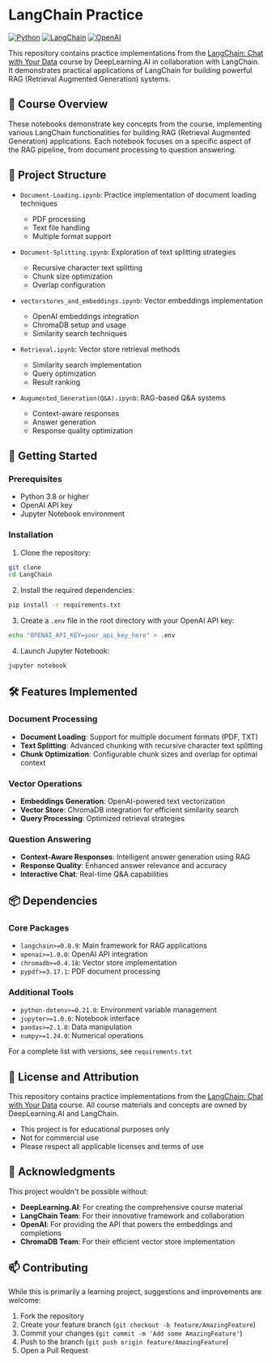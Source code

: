 # LangChain Practice

[![Python](https://img.shields.io/badge/Python-3.8%2B-blue)](https://www.python.org/)
[![LangChain](https://img.shields.io/badge/LangChain-Latest-green)](https://python.langchain.com/)
[![OpenAI](https://img.shields.io/badge/OpenAI-API-orange)](https://openai.com/)

This repository contains practice implementations from the [LangChain: Chat with Your Data](https://www.deeplearning.ai/short-courses/langchain-chat-with-your-data/) course by DeepLearning.AI in collaboration with LangChain. It demonstrates practical applications of LangChain for building powerful RAG (Retrieval Augmented Generation) systems.

## 🎯 Course Overview

These notebooks demonstrate key concepts from the course, implementing various LangChain functionalities for building RAG (Retrieval Augmented Generation) applications. Each notebook focuses on a specific aspect of the RAG pipeline, from document processing to question answering.

## 📁 Project Structure

- `Document-Loading.ipynb`: Practice implementation of document loading techniques
  - PDF processing
  - Text file handling
  - Multiple format support

- `Document-Splitting.ipynb`: Exploration of text splitting strategies
  - Recursive character text splitting
  - Chunk size optimization
  - Overlap configuration

- `vectorstores_and_embeddings.ipynb`: Vector embeddings implementation
  - OpenAI embeddings integration
  - ChromaDB setup and usage
  - Similarity search techniques

- `Retrieval.ipynb`: Vector store retrieval methods
  - Similarity search implementation
  - Query optimization
  - Result ranking

- `Augumented_Generation(Q&A).ipynb`: RAG-based Q&A systems
  - Context-aware responses
  - Answer generation
  - Response quality optimization

## 🚀 Getting Started

### Prerequisites

- Python 3.8 or higher
- OpenAI API key
- Jupyter Notebook environment

### Installation

1. Clone the repository:
```bash
git clone 
cd LangChain
```

2. Install the required dependencies:
```bash
pip install -r requirements.txt
```

3. Create a `.env` file in the root directory with your OpenAI API key:
```bash
echo "OPENAI_API_KEY=your_api_key_here" > .env
```

4. Launch Jupyter Notebook:
```bash
jupyter notebook
```

## 🛠️ Features Implemented

### Document Processing
- **Document Loading**: Support for multiple document formats (PDF, TXT)
- **Text Splitting**: Advanced chunking with recursive character text splitting
- **Chunk Optimization**: Configurable chunk sizes and overlap for optimal context

### Vector Operations
- **Embeddings Generation**: OpenAI-powered text vectorization
- **Vector Store**: ChromaDB integration for efficient similarity search
- **Query Processing**: Optimized retrieval strategies

### Question Answering
- **Context-Aware Responses**: Intelligent answer generation using RAG
- **Response Quality**: Enhanced answer relevance and accuracy
- **Interactive Chat**: Real-time Q&A capabilities

## 📦 Dependencies

### Core Packages
- `langchain>=0.0.9`: Main framework for RAG applications
- `openai>=1.0.0`: OpenAI API integration
- `chromadb>=0.4.18`: Vector store implementation
- `pypdf>=3.17.1`: PDF document processing

### Additional Tools
- `python-dotenv>=0.21.0`: Environment variable management
- `jupyter>=1.0.0`: Notebook interface
- `pandas>=2.1.0`: Data manipulation
- `numpy>=1.24.0`: Numerical operations

For a complete list with versions, see `requirements.txt`

## 📝 License and Attribution
This repository contains practice implementations from the [LangChain: Chat with Your Data](https://www.deeplearning.ai/short-courses/langchain-chat-with-your-data/) course. All course materials and concepts are owned by DeepLearning.AI and LangChain.

- This project is for educational purposes only
- Not for commercial use
- Please respect all applicable licenses and terms of use

## 🙏 Acknowledgments

This project wouldn't be possible without:

- **DeepLearning.AI**: For creating the comprehensive course material
- **LangChain Team**: For their innovative framework and collaboration
- **OpenAI**: For providing the API that powers the embeddings and completions
- **ChromaDB Team**: For their efficient vector store implementation

## 📫 Contributing

While this is primarily a learning project, suggestions and improvements are welcome:

1. Fork the repository
2. Create your feature branch (`git checkout -b feature/AmazingFeature`)
3. Commit your changes (`git commit -m 'Add some AmazingFeature'`)
4. Push to the branch (`git push origin feature/AmazingFeature`)
5. Open a Pull Request